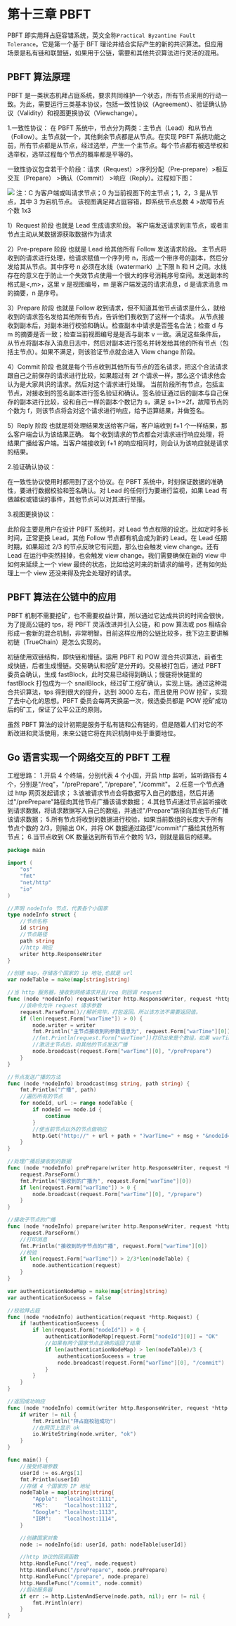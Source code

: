 # 第十三章 PBFT

PBFT 即实用拜占庭容错系统，英文全称`Practical Byzantine Fault Tolerance`。它是第一个基于 BFT 理论并结合实际产生的新的共识算法。但应用场景是私有链和联盟链，如果用于公链，需要和其他共识算法进行灵活的混用。

## PBFT 算法原理

PBFT 是一类状态机拜占庭系统，要求共同维护一个状态，所有节点采用的行动一致。为此，需要运行三类基本协议，包括一致性协议（Agreement）、验证确认协议（Validity）和视图更换协议（Viewchange）。

1.一致性协议：
在 PBFT 系统中，节点分为两类：主节点（Lead）和从节点（Follow）。主节点就一个，其他剩余节点都是从节点。在实现 PBFT 系统功能之前，所有节点都是从节点，经过选举，产生一个主节点。每个节点都有被选举权和选举权，选举过程每个节点的概率都是平等的。

一致性协议包含若干个阶段：请求（Request）>序列分配（Pre-prepare）>相互交互（Prepare） >确认（Commit） >响应（Reply）。过程如下图：

![](img/f0d71f6b1035b700818f92718b77c540.jpg)
注：C 为客户端或叫请求节点；0 为当前视图下的主节点；1，2，3 是从节点，其中 3 为宕机节点。
该视图满足拜占庭容错，即系统节点总数 4 >故障节点个数 1x3

1）Request 阶段
也就是 Lead 生成请求阶段。
客户端发送请求到主节点，或者主节点主动从某数据源获取数据作为请求

2）Pre-prepare 阶段
也就是 Lead 给其他所有 Follow 发送请求阶段。
主节点将收到的请求进行处理，给请求赋值一个序列号 n，形成一个带序号的副本，然后分发给其从节点。其中序号 n 必须在水线（watermark）上下限 h 和 H 之间。水线存在的意义在于防止一个失效节点使用一个很大的序号消耗序号空间。发送副本的格式是<<pre-prepare>,m>，这里 v 是视图编号，m 是客户端发送的请求消息，d 是请求消息 m 的摘要，n 是序号。</pre-prepare>

3）Prepare 阶段
也就是 Follow 收到请求，但不知道其他节点请求是什么，就给收到的请求签名发给其他所有节点，告诉他们我收到了这样一个请求。
从节点接收到副本后，对副本进行校验和确认。检查副本中请求是否签名合法；检查 d 与 m 的摘要是否一致；检查当前视图编号是是否与副本 v 一致。满足这些条件后，从节点将副本存入消息日志中，然后对副本进行签名并转发给其他的所有节点（包括主节点）。如果不满足，则该验证节点就会进入 View change 阶段。

4）Commit 阶段
也就是每个节点收到其他所有节点的签名请求，把这个合法请求跟自己之前保存的请求进行比较，如果超过有 2f 个请求一样，那么这个请求他会认为是大家共识的请求。然后对这个请求进行处理。
当前阶段所有节点，包括主节点，对接收到的签名副本进行签名验证和确认。签名验证通过后的副本与自己保存的副本进行比较，设和自己一样的副本个数记为 s，满足 s+1>=2f，故障节点的个数为 f，则该节点将会对这个请求进行响应，给予运算结果，并做签名。

5）Reply 阶段
也就是将处理结果发送给客户端，客户端收到 f+1 个一样结果，那么客户端会认为该结果正确。
每个收到请求的节点都会对请求进行响应处理，将结果广播给客户端。当客户端接收到 f+1 的响应相同时，则会认为该响应就是请求的结果。

2.验证确认协议：

在一致性协议使用时都用到了这个协议。在 PBFT 系统中，时刻保证数据的准确性，要进行数据校验和签名确认。对 Lead 的任何行为要进行监视，如果 Lead 有做越权或错误的事件，其他节点可以对其进行举报。

3.视图更换协议：

此阶段主要是用户在设计 PBFT 系统时，对 Lead 节点权限的设定。比如定时多长时间，正常更换 Lead，其他 Follow 节点都有机会成为新的 Lead。在 Lead 任期时期，如果超过 2/3 的节点反映它有问题，那么也会触发 view change。还有 Lead 在运行中突然挂掉，也会触发 view change。我们需要确保在新的 view 中如何来延续上一个 view 最终的状态，比如给这时来的新请求的编号，还有如何处理上一个 view 还没来得及完全处理好的请求。

## PBFT 算法在公链中的应用

PBFT 机制不需要挖矿，也不需要权益计算，所以通过它达成共识的时间会很快，为了提高公链的 tps，将 PBFT 灵活改进并引入公链，和 pow 算法或 pos 相结合形成一套新的混合机制，非常明智。目前这样应用的公链比较多，我下边主要讲解初链（TrueChain）是怎么实现的。

初链使用双链结构，即快链和慢链。运用 PBFT 和 POW 混合共识算法，前者生成快链，后者生成慢链。交易确认和挖矿是分开的。交易被打包后，通过 PBFT 委员会确认，生成 fastBlock，此时交易已经得到确认；慢链将快链里的 fastBlock 打包成为一个 snailBlock，经过矿工挖矿确认，实现上链。通过这种混合共识算法，tps 得到很大的提升，达到 3000 左右，而且使用 POW 挖矿，实现了去中心化的思想。PBFT 委员会每两天换届一次，候选委员都是 POW 挖矿成功后的矿工，保证了公平公正的原则。

虽然 PBFT 算法的设计初期是服务于私有链和公有链的，但是随着人们对它的不断改进和灵活使用，未来公链它将在共识机制中处于重要地位。

## Go 语言实现一个网络交互的 PBFT 工程

工程思路：
1.开启 4 个终端，分别代表 4 个小国，开启 http 监听，监听路径有 4 个，分别是"/req"，"/prePrepare", "/prepare", "/commit"。
2.任意一个节点通过 http 网页发起请求；
3.该被请求节点会将数据写入自己的数组，然后并通过"/prePrepare"路径向其他节点广播该请求数据；
4.其他节点通过节点监听接收到请求数据，将请求数据写入自己的数组，并通过"/Prepare"路径向其他节点广播该请求数据；
5.所有节点将收到的数据进行校验，如果当前数组的长度大于所有节点个数的 2/3，则输出 OK，并将 OK 数据通过路径"/commit"广播给其他所有节点；
6.当节点收到 OK 数量达到所有节点个数的 1/3，则就是最后的结果。

```go
package main

import (
    "os"
    "fmt"
    "net/http"
    "io"
)

//声明 nodeInfo 节点，代表各个小国家
type nodeInfo struct {
    //节点名称
    id string
    //节点路径
    path string
    //http 响应
    writer http.ResponseWriter
}

//创建 map，存储各个国家的 ip 地址,也就是 url
var nodeTable = make(map[string]string)

//当 http 服务器，接收到网络请求并且/req 则回调 request
func (node *nodeInfo) request(writer http.ResponseWriter, request *http.Request) {
    //该命令允许 request 请求参数
    request.ParseForm()//解析完毕，打包返回。所以该方法不需要返回值。
    if (len(request.Form["warTime"]) > 0) {
        node.writer = writer
        fmt.Println("主节点接收到的参数信息为", request.Form["warTime"][0])
        //fmt.Println(request.Form["warTime"])打印出来是个数组，如果 warTime=1111&2222 等等，等号后边的是数组，warTime 是 map 的 key
        //激活主节点后，向其他的节点发送广播
        node.broadcast(request.Form["warTime"][0], "/prePrepare")
    }
}

//节点发送广播的方法
func (node *nodeInfo) broadcast(msg string, path string) {
    fmt.Println("广播", path)
    //遍历所有的节点
    for nodeId, url := range nodeTable {
        if nodeId == node.id {
            continue
        }
        //使当前节点以外的节点做响应
        http.Get("http://" + url + path + "?warTime=" + msg + "&nodeId=" + node.id)
    }
}

//处理广播后接收到的数据
func (node *nodeInfo) prePrepare(writer http.ResponseWriter, request *http.Request) {
    request.ParseForm()
    fmt.Println("接收到的广播为", request.Form["warTime"][0])
    if len(request.Form["warTime"]) > 0 {
        node.broadcast(request.Form["warTime"][0], "/prepare")
    }
}

//接收子节点的广播
func (node *nodeInfo) prepare(writer http.ResponseWriter, request *http.Request) {
    request.ParseForm()
    //打印消息
    fmt.Println("接收到的子节点的广播", request.Form["warTime"][0])
    //校验
    if len(request.Form["warTime"]) > 2/3*len(nodeTable) {
        node.authentication(request)
    }
}

var authenticationNodeMap = make(map[string]string)
var authenticationSuceess = false

//校验拜占庭
func (node *nodeInfo) authentication(request *http.Request) {
    if !authenticationSuceess {
        if len(request.Form["nodeId"]) > 0 {
            authenticationNodeMap[request.Form["nodeId"][0]] = "OK"
            //如果有两个国家节点正确的返回了结果
            if len(authenticationNodeMap) > len(nodeTable)/3 {
                authenticationSuceess = true
                node.broadcast(request.Form["warTime"][0], "/commit")
            }
        }
    }
}

//返回成功响应
func (node *nodeInfo) commit(writer http.ResponseWriter, request *http.Request) {
    if writer != nil {
        fmt.Println("拜占庭校验成功")
        //在网页上显示 ok
        io.WriteString(node.writer, "ok")
    }
}

func main() {
    //接受终端参数
    userId := os.Args[1]
    fmt.Println(userId)
    //存储 4 个国家的 IP 地址
    nodeTable = map[string]string{
        "Apple":  "localhost:1111",
        "MS":     "localhost:1112",
        "Google": "localhost:1113",
        "IBM":    "localhost:1114",
    }

    //创建国家对象
    node := nodeInfo{id: userId, path: nodeTable[userId]}

    //http 协议的回调函数
    http.HandleFunc("/req", node.request)
    http.HandleFunc("/prePrepare", node.prePrepare)
    http.HandleFunc("/prepare", node.prepare)
    http.HandleFunc("/commit", node.commit)
    //启动服务器
    if err := http.ListenAndServe(node.path, nil); err != nil {
        fmt.Println(err)
    }
} 
```